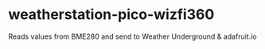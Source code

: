# weatherstation-pico-wizfi360
Reads values from BME280 and send to Weather Underground &amp; adafruit.io

